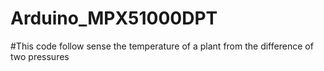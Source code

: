 # Arduino_MPX51000DPT
#This code follow  sense the temperature of a plant from the difference of two pressures
